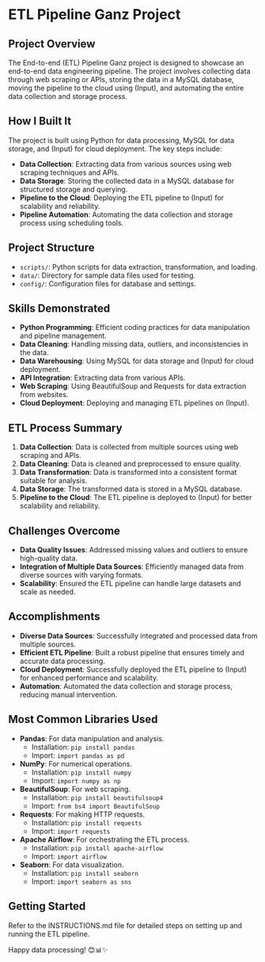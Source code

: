 # ETL Pipeline Ganz Project

## Project Overview
The End-to-end (ETL) Pipeline Ganz project is designed to showcase an end-to-end data engineering pipeline. The project involves collecting data through web scraping or APIs, storing the data in a MySQL database, moving the pipeline to the cloud using (Input), and automating the entire data collection and storage process.

## How I Built It
The project is built using Python for data processing, MySQL for data storage, and (Input) for cloud deployment. The key steps include:
- **Data Collection**: Extracting data from various sources using web scraping techniques and APIs.
- **Data Storage**: Storing the collected data in a MySQL database for structured storage and querying.
- **Pipeline to the Cloud**: Deploying the ETL pipeline to (Input) for scalability and reliability.
- **Pipeline Automation**: Automating the data collection and storage process using scheduling tools.

## Project Structure
- `scripts/`: Python scripts for data extraction, transformation, and loading.
- `data/`: Directory for sample data files used for testing.
- `config/`: Configuration files for database and settings.

## Skills Demonstrated
- **Python Programming**: Efficient coding practices for data manipulation and pipeline management.
- **Data Cleaning**: Handling missing data, outliers, and inconsistencies in the data.
- **Data Warehousing**: Using MySQL for data storage and (Input) for cloud deployment.
- **API Integration**: Extracting data from various APIs.
- **Web Scraping**: Using BeautifulSoup and Requests for data extraction from websites.
- **Cloud Deployment**: Deploying and managing ETL pipelines on (Input).

## ETL Process Summary
1. **Data Collection**: Data is collected from multiple sources using web scraping and APIs.
2. **Data Cleaning**: Data is cleaned and preprocessed to ensure quality.
3. **Data Transformation**: Data is transformed into a consistent format suitable for analysis.
4. **Data Storage**: The transformed data is stored in a MySQL database.
5. **Pipeline to the Cloud**: The ETL pipeline is deployed to (Input) for better scalability and reliability.

## Challenges Overcome
- **Data Quality Issues**: Addressed missing values and outliers to ensure high-quality data.
- **Integration of Multiple Data Sources**: Efficiently managed data from diverse sources with varying formats.
- **Scalability**: Ensured the ETL pipeline can handle large datasets and scale as needed.

## Accomplishments
- **Diverse Data Sources**: Successfully integrated and processed data from multiple sources.
- **Efficient ETL Pipeline**: Built a robust pipeline that ensures timely and accurate data processing.
- **Cloud Deployment**: Successfully deployed the ETL pipeline to (Input) for enhanced performance and scalability.
- **Automation**: Automated the data collection and storage process, reducing manual intervention.

## Most Common Libraries Used
- **Pandas**: For data manipulation and analysis.
  - Installation: `pip install pandas`
  - Import: `import pandas as pd`
- **NumPy**: For numerical operations.
  - Installation: `pip install numpy`
  - Import: `import numpy as np`
- **BeautifulSoup**: For web scraping.
  - Installation: `pip install beautifulsoup4`
  - Import: `from bs4 import BeautifulSoup`
- **Requests**: For making HTTP requests.
  - Installation: `pip install requests`
  - Import: `import requests`
- **Apache Airflow**: For orchestrating the ETL process.
  - Installation: `pip install apache-airflow`
  - Import: `import airflow`
- **Seaborn**: For data visualization.
  - Installation: `pip install seaborn`
  - Import: `import seaborn as sns`

## Getting Started
Refer to the INSTRUCTIONS.md file for detailed steps on setting up and running the ETL pipeline.

Happy data processing! 😊📊✨
